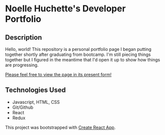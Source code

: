 # Noelle Huchette's Developer Portfolio

## Description
Hello, world! This repository is a personal portfolio page I began putting together shortly after graduating from bootcamp. I'm still piecing things together but I figured in the meantime that I'd open it up to show how things are progressing.

[Please feel free to view the page in its present form!](https://noellehuchette.dev/)
## Technologies Used
- Javascript, HTML, CSS
- Git/Github
- React
- Redux


This project was bootstrapped with [Create React App](https://github.com/facebook/create-react-app).